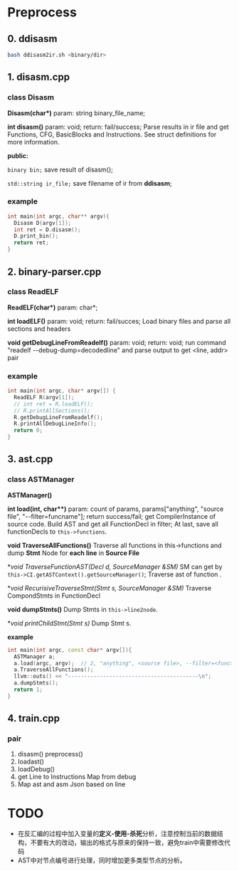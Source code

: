 # Preprocess

## **0. ddisasm**
  ```bash
  bash ddisasm2ir.sh <binary/dir>
  ```

## **1. disasm.cpp**
  ### **class Disasm**

  **Disasm(char\*)**  param: string binary_file_name;

  **int disasm()** param: void; return: fail/success; Parse results in ir file and get Functions, CFG, BasicBlocks and Instructions. See struct definitions for more information.

  **public:**

  `binary bin;` save result of disasm();

  `std::string ir_file;` save filename of ir from **ddisasm**;

  ### **example**
  ```c++
  int main(int argc, char** argv){
    Disasm D(argv[1]);
    int ret = D.disasm();
    D.print_bin();
    return ret;
  }
  ```

## **2. binary-parser.cpp**
  ### **class ReadELF**

  **ReadELF(char\*)** param: char*;

  **int loadELF()** param: void; return: fail/succes; Load binary files and parse all sections and headers

  **void getDebugLineFromReadelf()** param: void; return: void; run command "readelf --debug-dump=decodedline" and parse output to get \<line, addr\> pair

  ### **example**
  ```c++
  int main(int argc, char* argv[]) {
    ReadELF R(argv[1]);
    // int ret = R.loadELF();
    // R.printAllSections();
    R.getDebugLineFromReadelf();
    R.printAllDebugLineInfo();
    return 0;
  }
  ```

## **3. ast.cpp**
  ### **class ASTManager**

  **ASTManager()**

  **int load(int, char\*\*)** param: count of params, params["anything", "source file", "--filter=funcname"]; return success/fail; get CompilerInstance of source code. Build AST and get all FunctionDecl in filter; At last, save all functionDecls to `this->functions`.

  **void TraverseAllFunctions()** Traverse all functions in this->functions and dump **Stmt** Node for **each line** in **Source File**

  **void TraverseFunctionAST(Decl *d, SourceManager &SM)** SM can get by `this->CI.getASTContext().getSourceManager()`; Traverse ast of function
  .

  **void RecurisiveTraverseStmt(Stmt *s, SourceManager &SM)** Traverse CompondStmts in FunctionDecl

  **void dumpStmts()** Dump Stmts in `this->line2node`.

  **void printChildStmt(Stmt *s)** Dump Stmt s.

  **example**

  ```c++
  int main(int argc, const char* argv[]){
    ASTManager a;
    a.load(argc, argv);  // 2, "anything", <source file>, --filter=<func>
    a.TraverseAllFunctions();
    llvm::outs() << "-----------------------------------------\n";
    a.dumpStmts();
    return 1;
  }
  ```

## **4. train.cpp**
  ### **pair**
  1. disasm() preprocess()
  2. loadast()
  3. loadDebug()
  4. get Line to Instructions Map from debug
  5. Map ast and asm Json based on line

# TODO
  - 在反汇编的过程中加入变量的**定义-使用-杀死**分析，注意控制当前的数据结构，不要有大的改动，输出的格式与原来的保持一致，避免train中需要修改代码
  - AST中对节点编号进行处理，同时增加更多类型节点的分析。